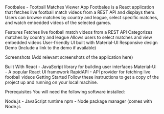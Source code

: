 Footbalee - Football Matches Viewer App
Footbalee is a React application that fetches live football match videos from a REST API and displays them. Users can browse matches by country and league, select specific matches, and watch embedded videos of the selected games.

Features
Fetches live football match videos from a REST API
Categorizes matches by country and league
Allows users to select matches and view embedded videos
User-friendly UI built with Material-UI
Responsive design
Demo
(Include a link to the demo if available)

Screenshots
(Add relevant screenshots of the application here)

Built With
React - JavaScript library for building user interfaces
Material-UI - A popular React UI framework
RapidAPI - API provider for fetching live football videos
Getting Started
Follow these instructions to get a copy of the project up and running on your local machine.

Prerequisites
You will need the following software installed:

Node.js - JavaScript runtime
npm - Node package manager (comes with Node.js
